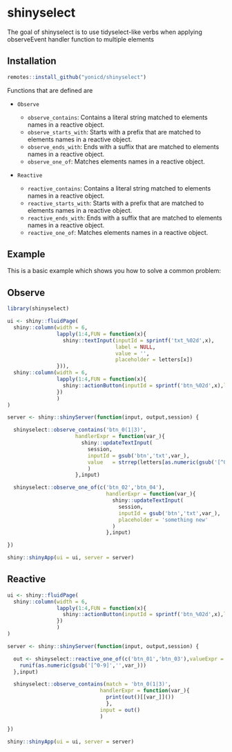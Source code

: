 # shinyselect

<!-- badges: start -->
<!-- badges: end -->

The goal of shinyselect is to use tidyselect-like verbs when applying observeEvent handler function to multiple elements

## Installation

``` r
remotes::install_github("yonicd/shinyselect")
```

Functions that are defined are 

  - `Observe`
    - `observe_contains`: Contains a literal string matched to elements names in a reactive object.
    - `observe_starts_with`: Starts with a prefix that are matched to elements names in a reactive object.
    - `observe_ends_with`: Ends with a suffix that are matched to elements names in a reactive object.
    - `observe_one_of`: Matches elements names in a reactive object.

  - `Reactive`
    - `reactive_contains`: Contains a literal string matched to elements names in a reactive object.
    - `reactive_starts_with`: Starts with a prefix that are matched to elements names in a reactive object.
    - `reactive_ends_with`: Ends with a suffix that are matched to elements names in a reactive object.
    - `reactive_one_of`: Matches elements names in a reactive object.

## Example

This is a basic example which shows you how to solve a common problem:

## Observe

``` r
library(shinyselect)

ui <- shiny::fluidPage(
  shiny::column(width = 6,
                lapply(1:4,FUN = function(x){
                  shiny::textInput(inputId = sprintf('txt_%02d',x),
                                   label = NULL,
                                   value = '',
                                   placeholder = letters[x])
                })),
  shiny::column(width = 6,
                lapply(1:4,FUN = function(x){
                  shiny::actionButton(inputId = sprintf('btn_%02d',x),label = 'update')
                })
                )
)

server <- shiny::shinyServer(function(input, output,session) {

  shinyselect::observe_contains('btn_0(1|3)',
                      handlerExpr = function(var_){
                        shiny::updateTextInput(
                          session,
                          inputId = gsub('btn','txt',var_),
                          value   = strrep(letters[as.numeric(gsub('[^0-9]','',var_))],3)
                          )
                      },input)

  shinyselect::observe_one_of(c('btn_02','btn_04'),
                                handlerExpr = function(var_){
                                  shiny::updateTextInput(
                                    session,
                                    inputId = gsub('btn','txt',var_),
                                    placeholder = 'something new'
                                  )
                                },input)

})

shiny::shinyApp(ui = ui, server = server)


```

## Reactive

```r
ui <- shiny::fluidPage(
  shiny::column(width = 6,
                lapply(1:4,FUN = function(x){
                  shiny::actionButton(inputId = sprintf('btn_%02d',x),label = 'update')
                })
                )
)

server <- shiny::shinyServer(function(input, output,session) {

  out <- shinyselect::reactive_one_of(c('btn_01','btn_03'),valueExpr = function(var_){
    runif(as.numeric(gsub('[^0-9]','',var_)))
  },input)

  shinyselect::observe_contains(match = 'btn_0(1|3)',
                              handlerExpr = function(var_){
                                print(out()[[var_]]())
                                },
                              input = out()
                              )

})

shiny::shinyApp(ui = ui, server = server)

```